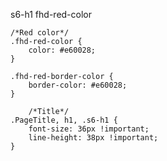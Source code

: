s6-h1 fhd-red-color

    /*Red color*/
    .fhd-red-color {
        color: #e60028;
    }

    .fhd-red-border-color {
        border-color: #e60028;
    }

        /*Title*/
    .PageTitle, h1, .s6-h1 {
        font-size: 36px !important;
        line-height: 38px !important;
    }
